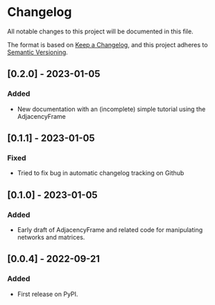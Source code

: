 # Changelog

All notable changes to this project will be documented in this file.

The format is based on [Keep a Changelog](https://keepachangelog.com/en/1.0.0/),
and this project adheres to [Semantic Versioning](https://semver.org/spec/v2.0.0.html).

## [0.2.0] - 2023-01-05

### Added

- New documentation with an (incomplete) simple tutorial using the AdjacencyFrame

## [0.1.1] - 2023-01-05

### Fixed

- Tried to fix bug in automatic changelog tracking on Github

## [0.1.0] - 2023-01-05

### Added

- Early draft of AdjacencyFrame and related code for manipulating networks and matrices.

## [0.0.4] - 2022-09-21

### Added

- First release on PyPI.
